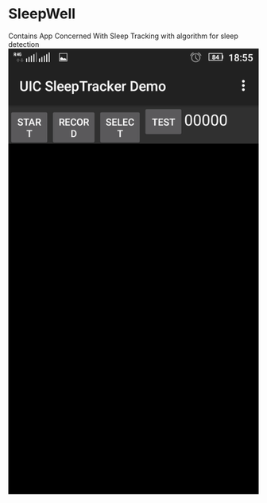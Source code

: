 # SleepWell
Contains App Concerned With Sleep Tracking with algorithm for sleep detection
![Alt text](https://github.com/CP-OJHA/SleepWell/blob/master/Screenshot/Screenshot_2017-08-27-18-55-45.png "Home Screen")
